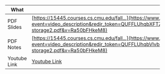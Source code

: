 
| What | Link |
| ---- | ---- |
| PDF Slides | [https://15445.courses.cs.cmu.edu/fall...](https://www.youtube.com/redirect?event=video_description&redir_token=QUFFLUhqbXFTZ3VzcHJOdzI5UnpRQmV1dll5TG4ydFhVZ3xBQ3Jtc0ttYTBMbEdkcTNKZHk4OTZUQVUyMDNTV0JfcC1FNG5EVmpQUXR3WU1EM0ppczVydlBrLTVYekpZUENzcjFvdVBNMXlfWHNqUVd6Z0EzcEJJb2oxNGdXUmlIM0dxVTdxaUh3X0wyWEdDU2NGUm1oUFdQMA&q=https%3A%2F%2F15445.courses.cs.cmu.edu%2Ffall2023%2Fslides%2F04-storage2.pdf&v=Ra50bFHkeM8) |
| PDF Notes | [https://15445.courses.cs.cmu.edu/fall...](https://www.youtube.com/redirect?event=video_description&redir_token=QUFFLUhqbVlvbS12V1dkMWdpNlphaTBna0t4TC1kMVFwQXxBQ3Jtc0trVUwwSGl4WDR5dWhvNnI4RnVDVDkwTGI5S2pDN3B4TnFwdU90M2wxNFhVajNxNXNsZkhDOFV0em5KWHlmU1Eyem9HU0xhUHdvb09xdmVtXzdKbTlYODdQNzRvRmQzU1lMd25IOUtfYkhwUmJhTWZGcw&q=https%3A%2F%2F15445.courses.cs.cmu.edu%2Ffall2023%2Fnotes%2F04-storage2.pdf&v=Ra50bFHkeM8) |
| Youtube Link | [Youtube Link](https://www.youtube.com/watch?v=Ra50bFHkeM8&list=PLSE8ODhjZXjbj8BMuIrRcacnQh20hmY9g&index=5) |
